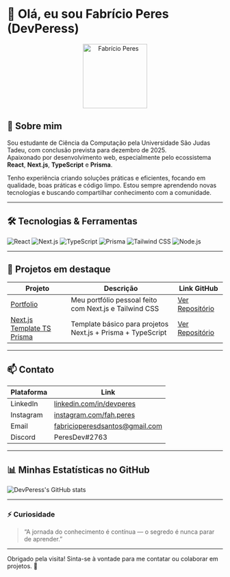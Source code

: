 # 👋 Olá, eu sou Fabrício Peres (DevPeress)

<div align="center">
  <a href="https://github.com/DevPeress">
    <img height="150" src="https://avatars.githubusercontent.com/u/128615061?v=4" alt="Fabrício Peres" />
  </a>
</div>

## 🚀 Sobre mim

Sou estudante de Ciência da Computação pela Universidade São Judas Tadeu, com conclusão prevista para dezembro de 2025.  
Apaixonado por desenvolvimento web, especialmente pelo ecossistema **React**, **Next.js**, **TypeScript** e **Prisma**.  

Tenho experiência criando soluções práticas e eficientes, focando em qualidade, boas práticas e código limpo. Estou sempre aprendendo novas tecnologias e buscando compartilhar conhecimento com a comunidade.

---

## 🛠 Tecnologias & Ferramentas

<div>
  <img alt="React" src="https://img.shields.io/badge/-React-20232A?style=for-the-badge&logo=react&logoColor=61DAFB" />
  <img alt="Next.js" src="https://img.shields.io/badge/-Next.js-000000?style=for-the-badge&logo=next.js&logoColor=white" />
  <img alt="TypeScript" src="https://img.shields.io/badge/-TypeScript-3178C6?style=for-the-badge&logo=typescript&logoColor=white" />
  <img alt="Prisma" src="https://img.shields.io/badge/-Prisma-2D3748?style=for-the-badge&logo=prisma&logoColor=white" />
  <img alt="Tailwind CSS" src="https://img.shields.io/badge/-Tailwind_CSS-06B6D4?style=for-the-badge&logo=tailwind-css&logoColor=white" />
  <img alt="Node.js" src="https://img.shields.io/badge/-Node.js-339933?style=for-the-badge&logo=node.js&logoColor=white" />
</div>

---

## 📂 Projetos em destaque

| Projeto                            | Descrição                                      | Link GitHub                              |
|----------------------------------|------------------------------------------------|----------------------------------------|
| [Portfolio](https://github.com/DevPeress/portfolio) | Meu portfólio pessoal feito com Next.js e Tailwind CSS | [Ver Repositório](https://github.com/DevPeress/portfolio) |
| [Next.js Template TS Prisma](https://github.com/DevPeress/nextjs-prisma-typescript-template) | Template básico para projetos Next.js + Prisma + TypeScript | [Ver Repositório](https://github.com/DevPeress/nextjs-prisma-typescript-template) |

---

## 📫 Contato

| Plataforma          | Link                                    |
|---------------------|-----------------------------------------|
| LinkedIn            | [linkedin.com/in/devperes](https://www.linkedin.com/in/devperes)       |
| Instagram           | [instagram.com/fah.peres](https://www.instagram.com/fah.peres)         |
| Email               | fabricioperesdsantos@gmail.com           |
| Discord             | PeresDev#2763                            |

---

## 📊 Minhas Estatísticas no GitHub

![DevPeress's GitHub stats](https://github-readme-stats.vercel.app/api?username=DevPeress&show_icons=true&theme=radical)

---

### ⚡ Curiosidade

> “A jornada do conhecimento é contínua — o segredo é nunca parar de aprender.”  

---

Obrigado pela visita! Sinta-se à vontade para me contatar ou colaborar em projetos. 🚀
